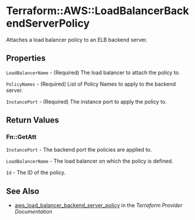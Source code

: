 # Terraform::AWS::LoadBalancerBackendServerPolicy

Attaches a load balancer policy to an ELB backend server.

## Properties

`LoadBalancerName` - (Required) The load balancer to attach the policy to.

`PolicyNames` - (Required) List of Policy Names to apply to the backend server.

`InstancePort` - (Required) The instance port to apply the policy to.


## Return Values

### Fn::GetAtt

`InstancePort` - The backend port the policies are applied to.

`LoadBalancerName` - The load balancer on which the policy is defined.

`Id` - The ID of the policy.

## See Also

* [aws_load_balancer_backend_server_policy](https://www.terraform.io/docs/providers/aws/r/load_balancer_backend_server_policy.html) in the _Terraform Provider Documentation_